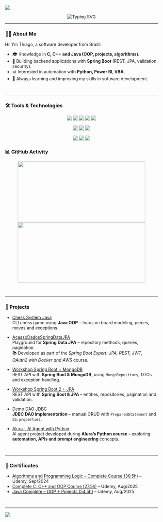 <!-- Banner topo com efeito de onda -->
<img src="https://capsule-render.vercel.app/api?type=waving&color=gradient&height=200&section=header&text=Thiago%20Petenusso%20Viana&fontColor=ffffff&fontSize=30"/>




<p align="center">
  <img src="https://readme-typing-svg.demolab.com?font=Fira+Code&duration=3000&pause=500&color=F79D00&center=true&width=700&lines=Hello+there!+I'm+Thiago+Petenusso+Viana;Backend+Developer+%7C+Spring+Boot+%7C+Databases;" alt="Typing SVG" />
</p>


---

### 👨‍💻 About Me
Hi! I'm Thiago, a software developer from Brazil.  
- 🎓 Knowledge in **C, C++ and Java (OOP, projects, algorithms)**.  
- 🔧 Building backend applications with **Spring Boot** (REST, JPA, validation, security).  
- 📊 Interested in automation with **Python, Power BI, VBA**.  
- 🚀 Always learning and improving my skills in software development.

<br clear="both"/>

---
### 🛠️ Tools & Technologies 

<p align="center">
  <!-- Primeira linha -->
  <img src="https://img.shields.io/badge/Java-ED8B00?style=for-the-badge&logo=java&logoColor=white"/>
  <img src="https://img.shields.io/badge/C-00599C?style=for-the-badge&logo=c&logoColor=white"/>
  <img src="https://img.shields.io/badge/C++-00599C?style=for-the-badge&logo=c%2B%2B&logoColor=white"/>
  <img src="https://img.shields.io/badge/Python-3776AB?style=for-the-badge&logo=python&logoColor=white"/>
  <img src="https://img.shields.io/badge/Spring%20Boot-6DB33F?style=for-the-badge&logo=spring-boot&logoColor=white"/>
</p>

<p align="center">
  <!-- Segunda linha -->
  <img src="https://img.shields.io/badge/PostgreSQL-336791?style=for-the-badge&logo=postgresql&logoColor=white"/>
  <img src="https://img.shields.io/badge/MySQL-4479A1?style=for-the-badge&logo=mysql&logoColor=white"/>
  <img src="https://img.shields.io/badge/MongoDB-47A248?style=for-the-badge&logo=mongodb&logoColor=white"/>
</p>

<p align="center">
  <!-- Terceira linha -->
  <img src="https://img.shields.io/badge/GitHub-181717?style=for-the-badge&logo=github&logoColor=white"/>
  <img src="https://img.shields.io/badge/Git-F05032?style=for-the-badge&logo=git&logoColor=white"/>
  <img src="https://img.shields.io/badge/Docker-2496ED?style=for-the-badge&logo=docker&logoColor=white"/>
</p>


### 📊 GitHub Activity

<p align="center">
  <img src="https://github-readme-stats-smoky-ten-26.vercel.app/api?username=ThiagoPv123&show_icons=true&theme=tokyonight&rank_icon=github&cache_seconds=21600&V=8" height="200" width="420"/>
  <img src="https://github-readme-stats-smoky-ten-26.vercel.app/api/top-langs/?username=ThiagoPv123&layout=compact&theme=tokyonight&custom_title=Technologies&cache_seconds=21600&V=8" height="200" width="420"/>
</p>

<br clear="both"/>

  

---

### 🧪 Projects

  - [Chess System Java](https://github.com/ThiagoPv123/chess-system-java)  
    CLI chess game using **Java OOP** – focus on board modeling, pieces, moves and exceptions.

  - [AcessoDadosSpringDataJPA](https://github.com/ThiagoPv123/AcessoDadosSpringDataJPA)  
  Playground for **Spring Data JPA** – repository methods, queries, pagination.  
  📚 Developed as part of the *Spring Boot Expert: JPA, REST, JWT, OAuth2 with Docker and AWS* course.

  - [Workshop Spring Boot + MongoDB](https://github.com/ThiagoPv123/workshop-spring-boot-mongodb)  
    REST API with **Spring Boot & MongoDB**, using `MongoRepository`, DTOs and exception handling.

  - [Workshop Spring Boot 2 + JPA](https://github.com/ThiagoPv123/workshop-springboot3-jpa)  
    REST API with **Spring Boot & JPA** – entities, repositories, pagination and validation.

  - [Demo DAO JDBC](https://github.com/ThiagoPv123/demo-dao-jdbc)  
    **JDBC DAO implementation** – manual CRUD with `PreparedStatement` and `db.properties`.
  - [Alura – AI Agent with Python](https://github.com/ThiagoPv123/Agentes-de-IA)  
    AI agent project developed during **Alura’s Python course** – exploring **automation, APIs and prompt engineering** concepts.

<br clear="both"/>

---

### 📜 Certificates
- [Algorithms and Programming Logic – Complete Course (30.5h)](./Certificates/CursoLogicaProgramacao.pdf) – Udemy, Sep/2024  
- [Complete C, C++ and OOP Course (27.5h)](./Certificates/CursoC&C++POO.pdf) – Udemy, Aug/2025  
- [Java Complete – OOP + Projects (54.5h)](./Certificates/CursoJavaPOO.pdf) – Udemy, Aug/2025

<br clear="both"/>

---
<img src="https://capsule-render.vercel.app/api?section=footer&type=waving&color=gradient&height=150"/>
